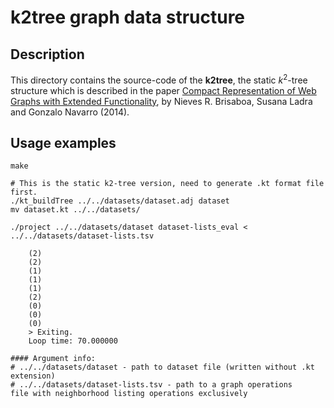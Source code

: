 # k2tree graph data structure

## Description

This directory contains the source-code of the **k2tree**, the static *k*<sup>2</sup>-tree structure which is described in the paper [Compact Representation of Web Graphs with Extended Functionality](https://doi.org/10.1016/j.is.2013.08.003),
by Nieves R. Brisaboa, Susana Ladra and Gonzalo Navarro (2014).

## Usage examples

    make

    # This is the static k2-tree version, need to generate .kt format file first.
    ./kt_buildTree ../../datasets/dataset.adj dataset
    mv dataset.kt ../../datasets/

    ./project ../../datasets/dataset dataset-lists_eval < ../../datasets/dataset-lists.tsv

        (2)
        (2)
        (1)
        (1)
        (1)
        (2)
        (0)
        (0)
        (0)
        > Exiting.
        Loop time: 70.000000

    #### Argument info:
    # ../../datasets/dataset - path to dataset file (written without .kt extension)
    # ../../datasets/dataset-lists.tsv - path to a graph operations 
    file with neighborhood listing operations exclusively
